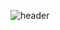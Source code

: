 ![header](https://capsule-render.vercel.app/api?type=waving&color=4dd152&fontColor=FFFFFF&height=200&section=header&text=Greetings!&fontSize=50&fontAlign=85&fontAlignY=35&desc=Jaehwan%20Hyun&descAlignY=55&descAlign=90)


<!--
**ja7811/ja7811** is a ✨ _special_ ✨ repository because its `README.md` (this file) appears on your GitHub profile.

Here are some ideas to get you started:

- 🔭 I’m currently working on ...
- 🌱 I’m currently learning ...
- 👯 I’m looking to collaborate on ...
- 🤔 I’m looking for help with ...
- 💬 Ask me about ...
- 📫 How to reach me: ...
- 😄 Pronouns: ...
- ⚡ Fun fact: ...
-->
